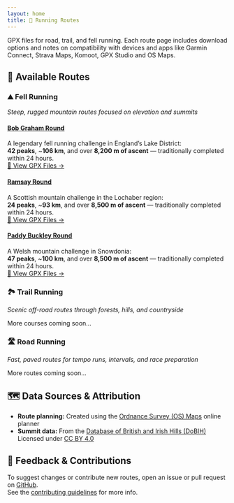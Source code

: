 ```yaml
---
layout: home
title: 🏃 Running Routes
---
```


GPX files for road, trail, and fell running.
Each route page includes download options and notes on compatibility with devices and apps like Garmin Connect, Strava Maps, Komoot, GPX Studio and OS Maps.

## 📍 Available Routes

### ⛰️ Fell Running  
_Steep, rugged mountain routes focused on elevation and summits_

#### [Bob Graham Round](/running-routes/fell/bob-graham-round/)
A legendary fell running challenge in England’s Lake District:  
**42 peaks**, ~**106 km**, and over **8,200 m of ascent** — traditionally completed within 24 hours.  
[🔗 View GPX Files →](/running-routes/fell/bob-graham-round/)

#### [Ramsay Round](/running-routes/fell/ramsay-round/)
A Scottish mountain challenge in the Lochaber region:  
**24 peaks**, ~**93 km**, and over **8,500 m of ascent** — traditionally completed within 24 hours.  
[🔗 View GPX Files →](/running-routes/fell/ramsay-round/)

#### [Paddy Buckley Round](/running-routes/fell/paddy-buckley-round/)
A Welsh mountain challenge in Snowdonia:  
**47 peaks**, ~**100 km**, and over **8,500 m of ascent** — traditionally completed within 24 hours.  
[🔗 View GPX Files →](/running-routes/fell/paddy-buckley-round/)

### 🏞️ Trail Running  
_Scenic off-road routes through forests, hills, and countryside_

More courses coming soon…

### 🛣️ Road Running  
_Fast, paved routes for tempo runs, intervals, and race preparation_

More routes coming soon…

## 🗺️ Data Sources & Attribution

- **Route planning:** Created using the [Ordnance Survey (OS) Maps](https://explore.osmaps.com/) online planner  
- **Summit data:** From the [Database of British and Irish Hills (DoBIH)](https://www.hills-database.co.uk/)  
  Licensed under [CC BY 4.0](https://creativecommons.org/licenses/by/4.0/)

## 🤝 Feedback & Contributions

To suggest changes or contribute new routes, open an issue or pull request on [GitHub](https://github.com/thomasturrell/running-routes).  
See the [contributing guidelines](https://github.com/thomasturrell/running-routes/blob/main/CONTRIBUTING.md) for more info.
